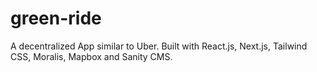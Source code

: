 # green-ride
A decentralized  App similar to Uber. Built with React.js, Next.js, Tailwind CSS, Moralis, Mapbox and Sanity CMS.
